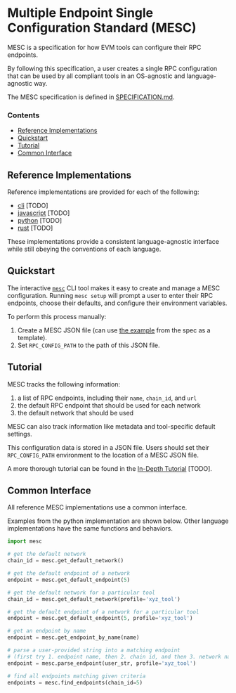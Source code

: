 
# Multiple Endpoint Single Configuration Standard (MESC)

MESC is a specification for how EVM tools can configure their RPC endpoints.

By following this specification, a user creates a single RPC configuration that can be used by all compliant tools in an OS-agnostic and language-agnostic way.

The MESC specification is defined in [SPECIFICATION.md](./SPECIFICATION.md).

### Contents
- [Reference Implementations](#reference-implementations)
- [Quickstart](#quickstart)
- [Tutorial](#tutorial)
- [Common Interface](#common-interface)

## Reference Implementations

Reference implementations are provided for each of the following:
- [cli](/cli) [TODO]
- [javascript](/javascript) [TODO]
- [python](/python) [TODO]
- [rust](/rust) [TODO]

These implementations provide a consistent language-agnostic interface while still obeying the conventions of each language.

## Quickstart

The interactive [`mesc`](./cli) CLI tool makes it easy to create and manage a MESC configuration. Running `mesc setup` will prompt a user to enter their RPC endpoints, choose their defaults, and configure their environment variables.

To perform this process manually:
1) Create a MESC JSON file (can use [the example](./SPECIFICATION.md#example-rpcconfig) from the spec as a template).
2) Set `RPC_CONFIG_PATH` to the path of this JSON file.

## Tutorial

MESC tracks the following information:
1. a list of RPC endpoints, including their `name`, `chain_id`, and `url`
2. the default RPC endpoint that should be used for each network
3. the default network that should be used

MESC can also track information like metadata and tool-specific default settings.

This configuration data is stored in a JSON file. Users should set their `RPC_CONFIG_PATH` environment to the location of a MESC JSON file.

A more thorough tutorial can be found in the [In-Depth Tutorial]() [TODO].

## Common Interface

All reference MESC implementations use a common interface.

Examples from the python implementation are shown below. Other language implementations have the same functions and behaviors.

```python
import mesc

# get the default network
chain_id = mesc.get_default_network()

# get the default endpoint of a network
endpoint = mesc.get_default_endpoint(5)

# get the default network for a particular tool
chain_id = mesc.get_default_network(profile='xyz_tool')

# get the default endpoint of a network for a particular tool
endpoint = mesc.get_default_endpoint(5, profile='xyz_tool')

# get an endpoint by name
endpoint = mesc.get_endpoint_by_name(name)

# parse a user-provided string into a matching endpoint
# (first try 1. endpoint name, then 2. chain id, and then 3. network name)
endpoint = mesc.parse_endpoint(user_str, profile='xyz_tool')

# find all endpoints matching given criteria
endpoints = mesc.find_endpoints(chain_id=5)
```
